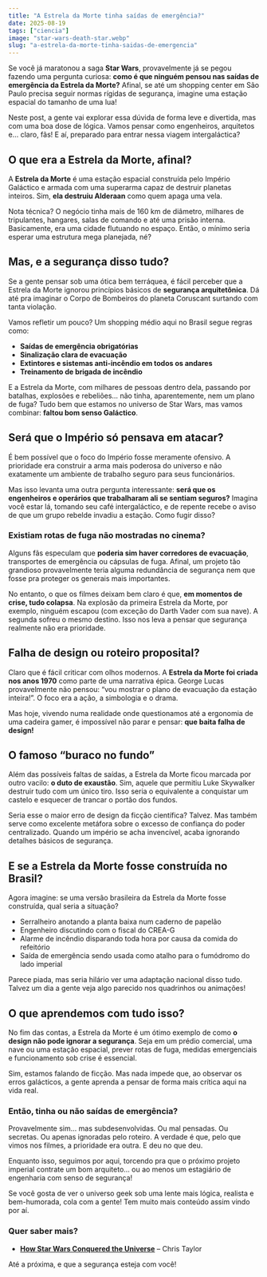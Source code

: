 ```yaml
---
title: "A Estrela da Morte tinha saídas de emergência?"
date: 2025-08-19
tags: ["ciencia"]
image: "star-wars-death-star.webp"
slug: "a-estrela-da-morte-tinha-saidas-de-emergencia"
---
```


Se você já maratonou a saga **Star Wars**, provavelmente já se pegou fazendo uma pergunta curiosa: **como é que ninguém pensou nas saídas de emergência da Estrela da Morte?** Afinal, se até um shopping center em São Paulo precisa seguir normas rígidas de segurança, imagine uma estação espacial do tamanho de uma lua!

Neste post, a gente vai explorar essa dúvida de forma leve e divertida, mas com uma boa dose de lógica. Vamos pensar como engenheiros, arquitetos e… claro, fãs! E aí, preparado para entrar nessa viagem intergaláctica?

## O que era a Estrela da Morte, afinal?

A **Estrela da Morte** é uma estação espacial construída pelo Império Galáctico e armada com uma superarma capaz de destruir planetas inteiros. Sim, **ela destruiu Alderaan** como quem apaga uma vela.

Nota técnica? O negócio tinha mais de 160 km de diâmetro, milhares de tripulantes, hangares, salas de comando e até uma prisão interna. Basicamente, era uma cidade flutuando no espaço. Então, o mínimo seria esperar uma estrutura mega planejada, né?

## Mas, e a segurança disso tudo?

Se a gente pensar sob uma ótica bem terráquea, é fácil perceber que a Estrela da Morte ignorou princípios básicos de **segurança arquitetônica**. Dá até pra imaginar o Corpo de Bombeiros do planeta Coruscant surtando com tanta violação.

Vamos refletir um pouco? Um shopping médio aqui no Brasil segue regras como:

*   **Saídas de emergência obrigatórias**
*   **Sinalização clara de evacuação**
*   **Extintores e sistemas anti-incêndio em todos os andares**
*   **Treinamento de brigada de incêndio**

E a Estrela da Morte, com milhares de pessoas dentro dela, passando por batalhas, explosões e rebeliões… não tinha, aparentemente, nem um plano de fuga? Tudo bem que estamos no universo de Star Wars, mas vamos combinar: **faltou bom senso Galáctico**.

## Será que o Império só pensava em atacar?

É bem possível que o foco do Império fosse meramente ofensivo. A prioridade era construir a arma mais poderosa do universo e não exatamente um ambiente de trabalho seguro para seus funcionários.

Mas isso levanta uma outra pergunta interessante: **será que os engenheiros e operários que trabalharam ali se sentiam seguros?** Imagina você estar lá, tomando seu café intergaláctico, e de repente recebe o aviso de que um grupo rebelde invadiu a estação. Como fugir disso?

### Existiam rotas de fuga não mostradas no cinema?

Alguns fãs especulam que **poderia sim haver corredores de evacuação**, transportes de emergência ou cápsulas de fuga. Afinal, um projeto tão grandioso provavelmente teria alguma redundância de segurança nem que fosse pra proteger os generais mais importantes.

No entanto, o que os filmes deixam bem claro é que, **em momentos de crise, tudo colapsa**. Na explosão da primeira Estrela da Morte, por exemplo, ninguém escapou (com exceção do Darth Vader com sua nave). A segunda sofreu o mesmo destino. Isso nos leva a pensar que segurança realmente não era prioridade.

## Falha de design ou roteiro proposital?

Claro que é fácil criticar com olhos modernos. A **Estrela da Morte foi criada nos anos 1970** como parte de uma narrativa épica. George Lucas provavelmente não pensou: “vou mostrar o plano de evacuação da estação inteira!”. O foco era a ação, a simbologia e o drama.

Mas hoje, vivendo numa realidade onde questionamos até a ergonomia de uma cadeira gamer, é impossível não parar e pensar: **que baita falha de design!**

## O famoso “buraco no fundo”

Além das possíveis faltas de saídas, a Estrela da Morte ficou marcada por outro vacilo: **o duto de exaustão**. Sim, aquele que permitiu Luke Skywalker destruir tudo com um único tiro. Isso seria o equivalente a conquistar um castelo e esquecer de trancar o portão dos fundos.

Seria esse o maior erro de design da ficção científica? Talvez. Mas também serve como excelente metáfora sobre o excesso de confiança do poder centralizado. Quando um império se acha invencível, acaba ignorando detalhes básicos de segurança.

## E se a Estrela da Morte fosse construída no Brasil?

Agora imagine: se uma versão brasileira da Estrela da Morte fosse construída, qual seria a situação?

*   Serralheiro anotando a planta baixa num caderno de papelão
*   Engenheiro discutindo com o fiscal do CREA-G
*   Alarme de incêndio disparando toda hora por causa da comida do refeitório
*   Saída de emergência sendo usada como atalho para o fumódromo do lado imperial

Parece piada, mas seria hilário ver uma adaptação nacional disso tudo. Talvez um dia a gente veja algo parecido nos quadrinhos ou animações!

## O que aprendemos com tudo isso?

No fim das contas, a Estrela da Morte é um ótimo exemplo de como **o design não pode ignorar a segurança**. Seja em um prédio comercial, uma nave ou uma estação espacial, prever rotas de fuga, medidas emergenciais e funcionamento sob crise é essencial.

Sim, estamos falando de ficção. Mas nada impede que, ao observar os erros galácticos, a gente aprenda a pensar de forma mais crítica aqui na vida real.

### Então, tinha ou não saídas de emergência?

Provavelmente sim… mas subdesenvolvidas. Ou mal pensadas. Ou secretas. Ou apenas ignoradas pelo roteiro. A verdade é que, pelo que vimos nos filmes, a prioridade era outra. E deu no que deu.

Enquanto isso, seguimos por aqui, torcendo pra que o próximo projeto imperial contrate um bom arquiteto… ou ao menos um estagiário de engenharia com senso de segurança!

Se você gosta de ver o universo geek sob uma lente mais lógica, realista e bem-humorada, cola com a gente! Tem muito mais conteúdo assim vindo por aí.

### Quer saber mais?

*   **[How Star Wars Conquered the Universe](https://archive.org/details/howstarwarsconqu0000tayl)** – Chris Taylor

Até a próxima, e que a segurança esteja com você!